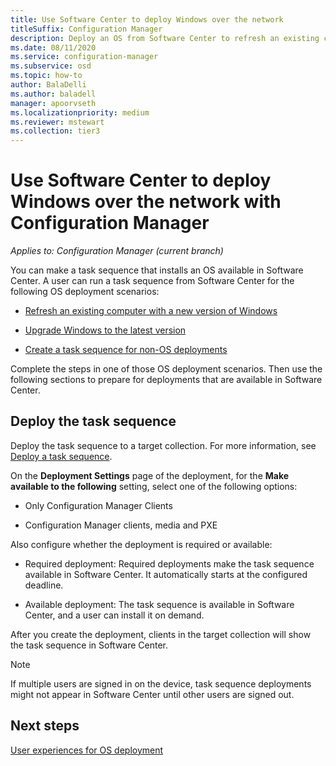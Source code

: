 ```yaml
---
title: Use Software Center to deploy Windows over the network
titleSuffix: Configuration Manager
description: Deploy an OS from Software Center to refresh an existing computer with a new version of Windows or to upgrade Windows to the latest version.
ms.date: 08/11/2020
ms.service: configuration-manager
ms.subservice: osd
ms.topic: how-to
author: BalaDelli
ms.author: baladell
manager: apoorvseth
ms.localizationpriority: medium
ms.reviewer: mstewart
ms.collection: tier3
---
```


# Use Software Center to deploy Windows over the network with Configuration Manager

*Applies to: Configuration Manager (current branch)*

You can make a task sequence that installs an OS available in Software Center. A user can run a task sequence from Software Center for the following OS deployment scenarios:

- [Refresh an existing computer with a new version of Windows](refresh-an-existing-computer-with-a-new-version-of-windows.md)

- [Upgrade Windows to the latest version](upgrade-windows-to-the-latest-version.md)

- [Create a task sequence for non-OS deployments](create-a-task-sequence-for-non-operating-system-deployments.md)

Complete the steps in one of those OS deployment scenarios. Then use the following sections to prepare for deployments that are available in Software Center.

## <a name="BKMK_Deploy"></a> Deploy the task sequence

Deploy the task sequence to a target collection. For more information, see [Deploy a task sequence](deploy-a-task-sequence.md).

On the **Deployment Settings** page of the deployment, for the **Make available to the following** setting, select one of the following options:

- Only Configuration Manager Clients

- Configuration Manager clients, media and PXE

Also configure whether the deployment is required or available:

- Required deployment: Required deployments make the task sequence available in Software Center. It automatically starts at the configured deadline.

- Available deployment: The task sequence is available in Software Center, and a user can install it on demand.

After you create the deployment, clients in the target collection will show the task sequence in Software Center.

> [!NOTE]
> If multiple users are signed in on the device, task sequence deployments might not appear in Software Center until other users are signed out.

## Next steps

[User experiences for OS deployment](../understand/user-experience.md#software-center)
